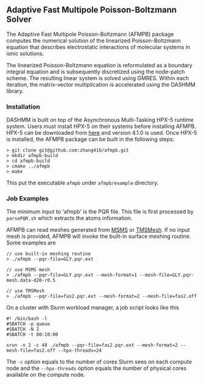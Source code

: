 ## Adaptive Fast Multipole Poisson-Boltzmann Solver
The Adaptive Fast Multipole Poisson-Boltzmann (AFMPB) package computes the 
numerical solution of the linearized Poisson-Boltzmann equation that 
describes electrostatic interactions of molecular systems in ionic solutions. 

The linearized Poisson-Boltzmann equation is reformulated as a boundary 
integral equation and is subsequently discretized using the node-patch scheme. 
The resulting linear system is solved using GMRES. Within each iteration, the 
matrix-vector multiplication is accelerated using the DASHMM library. 

### Installation
DASHMM is built on top of the Asynchronous Multi-Tasking HPX-5 runtime system. 
Users must install HPX-5 on their systems before installing AFMPB. HPX-5 can 
be downloaded from [here](https://hpx.crest.iu.edu/download) and version 4.1.0
is used. Once HPX-5 is installed, the AFMPB package can be built in the 
following steps:

```
> git clone git@github.com:zhang416/afmpb.git
> mkdir afmpb-build
> cd afmpb-build
> cmake ../afmpb 
> make 
```
This put the executable `afmpb` under `afmpb/example` directory. 

### Job Examples 
The minimum input to 'afmpb' is the PQR file. This file is first processed by 
`parsePQR.sh` which extracts the atoms information. 

AFMPB can read meshes generated from [MSMS](https://www.ncbi.nlm.nih.gov/pubmed/8906967)
or [TMSMesh](http://lsec.cc.ac.cn/~lubz/Meshing.html). If no input mesh is 
provided, AFMPB will invoke the built-in surface meshing routine. Some 
examples are 

```
// use built-in meshing routine
> ./afmpb --pqr-file=GLY.pqr.ext

// use MSMS mesh
> ./afmpb --pqr-file=GLY.pqr.ext --mesh-format=1 --mesh-file=GLY.pqr-mesh.data-d20-r0.5 

// use TMSMesh 
> ./afmpb --pqr-file=fas2.pqr.ext --mesh-format=2 --mesh-file=fas2.off 
```

On a cluster with Slurm workload manager, a job script looks like this 
```
#! /bin/bash -l
#SBATCH -p queue
#SBATCH -N 2
#SBATCH -t 00:10:00

srun -n 2 -c 48 ./afmpb --pqr-file=fas2.pqr.ext --mesh-format=2 --mesh-file=fas2.off --hpx-threads=24
```
The `-c` option equals to the number of cores Slurm sees on each compute node and the `--hpx-threads`
option equals the number of physical cores available on the compute node. 
